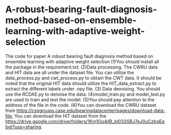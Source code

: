# A-robust-bearing-fault-diagnosis-method-based-on-ensemble-learning-with-adaptive-weight-selection
The code for paper A robust bearing fault diagnosis method based on ensemble learning with adaptive weight selection
(1)You should install all the package in the requirement.txt;
(2)Data processing. The CWRU data and HIT data are all under the dataset file. You can utilize the data_process.py and cwt_process.py to obtain the CWT data. It should be noted that the original HIT data should utilize the HIT_data_extract.py to extract the different labels under .npy file.
(3) Data denoising. You should use the RCDAE.py to denoise the data.
(4)model_train.py and model_test.py are used to train and test the model.
(5)You should pay attention to the address of the file in the code.
(6)You can download the CWRU dataset from https://csegroups.case.edu/bearingdatacenter/pages/download-data-file; You can download the HIT dataset from the https://drive.google.com/drive/folders/1Km1Go4ilB_bI033SBJ7eJ0uCzbqEqbgt?usp=sharing.
